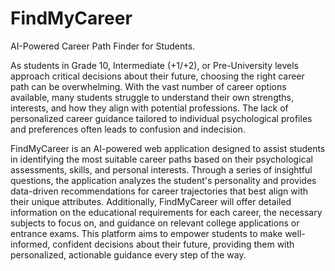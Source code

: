 # FindMyCareer
AI-Powered Career Path Finder for Students.


As students in Grade 10, Intermediate (+1/+2), or Pre-University levels approach critical decisions about their future, choosing the right career path can be overwhelming. With the vast number of career options available, many students struggle to understand their own strengths, interests, and how they align with potential professions. The lack of personalized career guidance tailored to individual psychological profiles and preferences often leads to confusion and indecision.

FindMyCareer is an AI-powered web application designed to assist students in identifying the most suitable career paths based on their psychological assessments, skills, and personal interests. Through a series of insightful questions, the application analyzes the student's personality and provides data-driven recommendations for career trajectories that best align with their unique attributes. Additionally, FindMyCareer will offer detailed information on the educational requirements for each career, the necessary subjects to focus on, and guidance on relevant college applications or entrance exams. This platform aims to empower students to make well-informed, confident decisions about their future, providing them with personalized, actionable guidance every step of the way.
